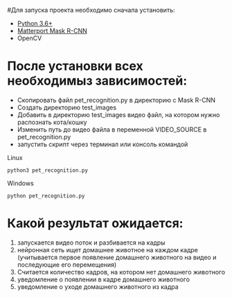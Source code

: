 #Для запуска проекта необходимо сначала установить:
* [Python 3.6+](https://www.python.org/downloads/)
* [Matterport Mask R-CNN](https://github.com/matterport/Mask_RCNN)
* OpenCV

# После установки всех необходимыз зависимостей:
* Скопировать файл pet_recognition.py в директорию с Mask R-CNN
* Создать директорию test_images
* Добавить в директорию test_images видео файл, на котором нужно распознать кота/кошку
* Изменить путь до видео файла в переменной VIDEO_SOURCE в pet_recognition.py
* запустить скрипт через терминал или консоль командой

Linux
```
python3 pet_recognition.py
``` 

Windows
```
python pet_recognition.py
``` 
# Какой результат ожидается:
1. запускается видео поток и разбивается на кадры
2. нейронная сеть ищет домашнее животное на каждом кадре (учитывается первое появление домашнего животного на видео и последующие его перемещения)
3. Считается количество кадров, на котором нет домашнего животного
4. уведомление о появлении в кадре домашнего животного
5. уведомление о уходе домашнего животного из кадра
